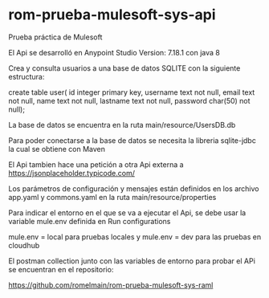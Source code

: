# rom-prueba-mulesoft-sys-api
Prueba práctica de Mulesoft

El Api se desarrolló en Anypoint Studio Version: 7.18.1 con java 8 

Crea y consulta usuarios a una base de datos SQLITE con la siguiente estructura:

create table user(
id integer primary key,
username text not null,
email text not null,
name text not null,
lastname text not null,
password char(50) not null);

La base de datos se encuentra en la ruta main/resource/UsersDB.db

Para poder conectarse a la base de datos se necesita la libreria sqlite-jdbc la cual se obtiene con Maven

El Api tambien hace una petición a otra Api externa a https://jsonplaceholder.typicode.com/

Los parámetros de configuración y mensajes están definidos en los archivo app.yaml y commons.yaml en la ruta main/resource/properties

Para indicar el entorno en el que se va a ejecutar el Api, se debe usar la variable mule.env definida en Run configurations

mule.env = local para pruebas locales y mule.env = dev para las pruebas en cloudhub 

El postman collection junto con las variables de entorno para probar el APi se encuentran en el repositorio:

https://github.com/romelmain/rom-prueba-mulesoft-sys-raml
